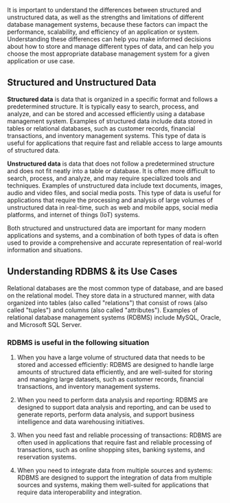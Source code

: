 
It is important to understand the differences between structured and unstructured data, as well as the strengths and limitations of different database management systems, because these factors can impact the performance, scalability, and efficiency of an application or system. Understanding these differences can help you make informed decisions about how to store and manage different types of data, and can help you choose the most appropriate database management system for a given application or use case.

## Structured and Unstructured Data

**Structured data** is data that is organized in a specific format and follows a predetermined structure. It is typically easy to search, process, and analyze, and can be stored and accessed efficiently using a database management system. Examples of structured data include data stored in tables or relational databases, such as customer records, financial transactions, and inventory management systems. This type of data is useful for applications that require fast and reliable access to large amounts of structured data.

**Unstructured data** is data that does not follow a predetermined structure and does not fit neatly into a table or database. It is often more difficult to search, process, and analyze, and may require specialized tools and techniques. Examples of unstructured data include text documents, images, audio and video files, and social media posts. This type of data is useful for applications that require the processing and analysis of large volumes of unstructured data in real-time, such as web and mobile apps, social media platforms, and internet of things (IoT) systems.

Both structured and unstructured data are important for many modern applications and systems, and a combination of both types of data is often used to provide a comprehensive and accurate representation of real-world information and situations. 
## Understanding RDBMS & its Use Cases

Relational databases are the most common type of database, and are based on the relational model. They store data in a structured manner, with data organized into tables (also called "relations") that consist of rows (also called "tuples") and columns (also called "attributes").
Examples of relational database management systems (RDBMS) include MySQL, Oracle, and Microsoft SQL Server.

### RDBMS is useful in the following situation

1.  When you have a large volume of structured data that needs to be stored and accessed efficiently: RDBMS are designed to handle large amounts of structured data efficiently, and are well-suited for storing and managing large datasets, such as customer records, financial transactions, and inventory management systems.
   
2.  When you need to perform data analysis and reporting: RDBMS are designed to support data analysis and reporting, and can be used to generate reports, perform data analysis, and support business intelligence and data warehousing initiatives.
 
3.  When you need fast and reliable processing of transactions: RDBMS are often used in applications that require fast and reliable processing of transactions, such as online shopping sites, banking systems, and reservation systems.

4.  When you need to integrate data from multiple sources and systems: RDBMS are designed to support the integration of data from multiple sources and systems, making them well-suited for applications that require data interoperability and integration.
